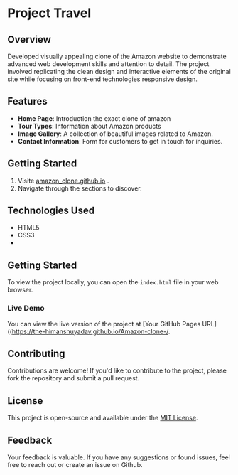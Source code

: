 # Project Travel

## Overview
Developed visually appealing clone of the Amazon website to demonstrate advanced web development skills and attention to detail. The project involved replicating the clean design and interactive elements of the original site while focusing on front-end technologies responsive design.

## Features
- **Home Page**: Introduction the exact clone of amazon
- **Tour Types**: Information about Amazon products
- **Image Gallery**: A collection of beautiful images related to Amazon.
- **Contact Information**: Form for customers to get in touch for inquiries.

## Getting Started
1. Visite [amazon_clone.github.io](https://the-himanshuyadav.github.io/Amazon-clone-/) .
2. Navigate through the sections to discover.

## Technologies Used
* HTML5
* CSS3
* 
## Getting Started
To view the project locally, you can open the `index.html` file in your web browser.

### Live Demo
You can view the live version of the project at [Your GitHub Pages URL]((https://the-himanshuyadav.github.io/Amazon-clone-/.

## Contributing
Contributions are welcome! If you'd like to contribute to the project, please fork the repository and submit a pull request.

## License
This project is open-source and available under the [MIT License](LICENSE).

## Feedback
Your feedback is valuable. If you have any suggestions or found issues, feel free to reach out or create an issue on Github. 


